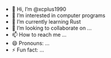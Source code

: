 - 👋 Hi, I’m @xcplus1990
- 👀 I’m interested in computer programs
- 🌱 I’m currently learning Rust
- 💞️ I’m looking to collaborate on ...
- 📫 How to reach me ...
- 😄 Pronouns: ...
- ⚡ Fun fact: ...

<!---
xcplus1990/xcplus1990 is a ✨ special ✨ repository because its `README.md` (this file) appears on your GitHub profile.
You can click the Preview link to take a look at your changes.
--->
